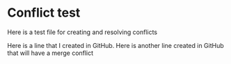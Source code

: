 # Conflict test
Here is a test file for creating and resolving conflicts

Here is a line that I created in GitHub.
Here is another line created in GitHub that will have a merge conflict
